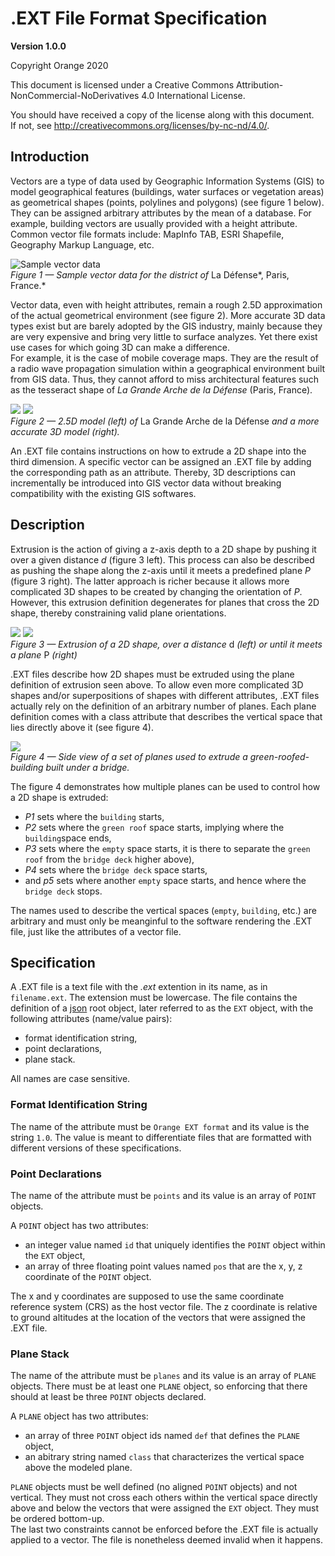 # .EXT File Format Specification

**Version 1.0.0**

Copyright Orange 2020

This document is licensed under a Creative Commons Attribution-NonCommercial-NoDerivatives 4.0 International License.

You should have received a copy of the license along with this document.  
If not, see <http://creativecommons.org/licenses/by-nc-nd/4.0/>.

## Introduction

Vectors are a type of data used by Geographic Information Systems (GIS) to model geographical features (buildings, water surfaces or vegetation areas) as geometrical shapes (points, polylines and polygons) (see figure 1 below).
They can be assigned arbitrary attributes by the mean of a database.
For example, building vectors are usually provided with a height attribute.  
Common vector file formats include: MapInfo TAB, ESRI Shapefile, Geography Markup Language, etc.

![Sample vector data](SampleVectors.png)  
*Figure 1 — Sample vector data for the district of* La Défense*, Paris, France.*

Vector data, even with height attributes, remain a rough 2.5D approximation of the actual geometrical environment (see figure 2).
More accurate 3D data types exist but are barely adopted by the GIS industry, mainly because they are very expensive and bring very little to surface analyzes.
Yet there exist use cases for which going 3D can make a difference.  
For example, it is the case of mobile coverage maps.
They are the result of a radio wave propagation simulation within a geographical environment built from GIS data.
Thus, they cannot afford to miss architectural features such as the tesseract shape of _La Grande Arche de la Défense_ (Paris, France).

![](2.5dBuilding.png) ![](3dBuilding.png)  
*Figure 2 — 2.5D model (left) of* La Grande Arche de la Défense *and a more accurate 3D model (right).*

An .EXT file contains instructions on how to extrude a 2D shape into the third dimension.
A specific vector can be assigned an .EXT file by adding the corresponding path as an attribute.
Thereby, 3D descriptions can incrementally be introduced into GIS vector data without breaking compatibility with the existing GIS softwares.

## Description

Extrusion is the action of giving a z-axis depth to a 2D shape by pushing it over a given distance *d* (figure 3 left).
This process can also be described as pushing the shape along the z-axis until it meets a predefined plane *P*  (figure 3 right).
The latter approach is richer because it allows more complicated 3D shapes to be created by changing the orientation of *P*.
However, this extrusion definition degenerates for planes that cross the 2D shape, thereby constraining valid plane orientations.

![](simple_extrusion.svg) ![](simple_extrusion_plane.svg)  
*Figure 3 — Extrusion of a 2D shape, over a distance* d *(left) or until it meets a plane* P *(right)*

.EXT files describe how 2D shapes must be extruded using the plane definition of extrusion seen above.
To allow even more complicated 3D shapes and/or superpositions of shapes with different attributes, .EXT files actually rely on the definition of an arbitrary number of planes.
Each plane definition comes with a class attribute that describes the vertical space that lies directly above it (see figure 4).

![](plane_stack_example.svg)  
*Figure 4 — Side view of a set of planes used to extrude a green-roofed-building built under a bridge.*

The figure 4 demonstrates how multiple planes can be used to control how a 2D shape is extruded:

- *P1* sets where the `building` starts,
- *P2* sets where the `green roof` space starts, implying where the `building`space ends,
- *P3* sets where the `empty` space starts, it is there to separate the `green roof` from the `bridge deck` higher above),
- *P4* sets where the `bridge deck` space starts,
- and *p5* sets where another `empty` space starts, and hence where the `bridge deck` stops.

The names used to describe the vertical spaces (`empty`, `building`, etc.) are arbitrary and must only be meanginful to the software rendering the .EXT file, just like the attributes of a vector file.

## Specification

A .EXT file is a text file with the _.ext_ extention in its name, as in `filename.ext`.
The extension must be lowercase.
The file contains the definition of a [json](https://www.json.org/json-en.html) root object, later referred to as the `EXT` object, with the following attributes (name/value pairs):

- format identification string,
- point declarations,
- plane stack.

All names are case sensitive.

### Format Identification String

The name of the attribute must be `Orange EXT format` and its value is the string `1.0`.
The value is meant to differentiate files that are formatted with different versions of these specifications. 

### Point Declarations

The name of the attribute must be `points` and its value is an array of `POINT` objects.

A `POINT` object has two attributes:

- an integer value named `id` that uniquely identifies the `POINT` object within the `EXT` object,
- an array of three floating point values named `pos` that are the x, y, z coordinate of the `POINT` object. 

The x and y coordinates are supposed to use the same coordinate reference system (CRS) as the host vector file.
The z coordinate is relative to ground altitudes at the location of the vectors that were assigned the .EXT file.

### Plane Stack

The name of the attribute must be `planes` and its value is an array of `PLANE` objects.
There must be at least one `PLANE` object, so enforcing that there should at least be three `POINT` objects declared.

A `PLANE` object has two attributes:

- an array of three `POINT` object ids named `def` that defines the `PLANE` object,
- an abitrary string named `class` that characterizes the vertical space above the modeled plane.

`PLANE` objects must be well defined (no aligned `POINT` objects) and not vertical.
They must not cross each others within the vertical space directly above and below the vectors that were assigned the `EXT` object.
They must be ordered bottom-up.  
The last two constraints cannot be enforced before the .EXT file is actually applied to a vector.
The file is nonetheless deemed invalid when it happens.